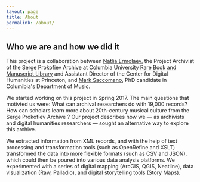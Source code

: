 ```yaml
---
layout: page
title: About
permalink: /about/
---
```


## Who we are and how we did it

This project is a collaboration between [Natlia Ermolaev](https://www.nataliaermolaev.com), the Project Archivist of the Serge Prokofiev Archive at Columbia University [Rare Book and Manuscript Library](https://library.columbia.edu/locations/rbml.html) and Assistant Director of the Center for Digital Humanities at Princeton, and [Mark Saccomano](https://music.columbia.edu/bios/mark-saccomano), PhD candidate in Columibia's Department of Music. 

We started working on this project in Spring 2017. The main questions that motivted us were: What can archival researchers do with 19,000 records? How can scholars learn more about 20th-century musical culture from the Serge Prokofiev Archive ? Our project describes how we — as archivists and digital humanities researchers — sought an alternative way to explore this archive. 


We extracted information from XML records, and with the help of text processing and transformation tools (such as OpenRefine and XSLT) transformed the data into more flexible formats (such as CSV and JSON), which could then be poured into various data analysis platforms. We experimented with a series of digital mapping (ArcGIS, QGIS, Neatline), data visualization (Raw,
Palladio), and digital storytelling tools (Story Maps).


